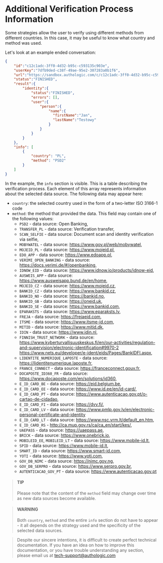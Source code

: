 # Additional Verification Process Information

Some strategies allow the user to verify using different methods from different countries. 
In this case, it may be useful to know what country and method was used.

Let's look at an example ended conversation:

```json
{
    "id":"c12c1adc-3ff0-4d32-b95c-c593135c903e",
    "userKey":"7dfb9ded-c38f-49ae-95e2-307283a0b1f6",
    "url":"https://sandbox.authologic.com/c/c12c1adc-3ff0-4d32-b95c-c593135c903e",
    "status":"FINISHED",
    "result":{
        "identity":{
            "status":"FINISHED",
            "errors": [],
            "user":{
                "person":{
                    "name":{
                      "firstName":"Jan",
                      "lastName":"Testowy"
                    }
                }
            }
        }
    },
    "info": [
        {
            "country": "PL",
            "method": "PSD2"
        }
    ]
}
```

In the example, the `info` section is visible. This is a table describing the verification process. 
Each element of this array represents information about the selected data source. The following data may appear here:

- `country`: the selected country used in the form of a two-letter ISO 3166-1 code
- `method`: the method that provided the data. This field may contain one of the following values:
  - `PSD2` - data source: Open Banking,
  - `TRANSFER_PL` - data source: Verification transfer,
  - `SCAN_SELFIE` - data source: Document scan and identity verification via selfie,
  - `MOBYWATEL` - data source: https://www.gov.pl/web/mobywatel,
  - `MOJEID_PL` - data source: https://www.mojeid.pl,
  - `EDO_APP` - data source: https://www.edoapp.pl,
  - `VERIMI_OPEN_BANKING` - data source: https://docs.verimi.de/#/openbanking,
  - `IDNOW_EID` - data source: https://www.idnow.io/products/idnow-eid,
  - `AUSWEIS_APP` - data source: https://www.ausweisapp.bund.de/en/home,
  - `MOJEID_CZ` - data source: https://www.mojeid.cz,
  - `BANKID_CZ` - data source: https://www.bankid.cz,
  - `BANKID_NO` - data source: https://bankid.no,
  - `BANKID_GB` - data source: https://oneid.uk,
  - `BANKID_SE` - data source: https://www.bankid.com,
  - `EPARAKSTS` - data source: https://www.eparaksts.lv,
  - `FREJA` - data source: https://frejaeid.com,
  - `ITSME` - data source: https://www.itsme-id.com,
  - `MITID` - data source: https://www.mitid.dk,
  - `IDIN` - data source: https://www.idin.nl,
  - `FINNISH_TRUST_NETWORK` - data source: https://www.kyberturvallisuuskeskus.fi/en/our-activities/regulation-and-supervision/electronic-identification#9970-2 https://www.nets.eu/developer/e-ident/eids/Pages/BankIDFI.aspx,
  - `LIDENTITE_NUMERIQUE_LAPOSTE` - data source: https://lidentitenumerique.laposte.fr,
  - `FRANCE_CONNECT` - data source: https://franceconnect.gouv.fr,
  - `DOCAPOSTE_ID360_FR` - data source: https://www.docaposte.com/en/solutions/id360,
  - `E_ID_CARD_BE` - data source: https://eid.belgium.be,
  - `E_ID_CARD_EE` - data source: https://www.id.ee/en/id-card/,
  - `E_ID_CARD_PT` - data source: https://www.autenticacao.gov.pt/o-cartao-de-cidadao,
  - `E_ID_CARD_FI` - data source: https://dvv.fi/,
  - `E_ID_CARD_LV` - data source: https://www.pmlp.gov.lv/en/electronic-personal-certificate-and-identity
  - `E_ID_CARD_LT` - data source: https://www.nsc.vrm.lt/default_en.htm,
  - `E_ID_CARD_RS` - http://ca.mup.gov.rs/ca/ca_en/start/kes/,
  - `UAEPASS` - data source: https://uaepass.ae,
  - `BRICK` - data source: https://www.onebrick.io,
  - `MOBILEID_EE`, `MOBILEID_LT` - data source: https://www.mobile-id.lt,
  - `SPID` - data source: https://www.mobile-id.lt,
  - `SMART_ID` - data source: https://www.smart-id.com,
  - `YOTI` - data source: https://www.yoti.com,
  - `GOV_DB_NIMC` - data source: https://nimc.gov.ng,
  - `GOV_DB_SERPRO` - data source: https://www.serpro.gov.br,
  - `AUTENTICACAO_GOV_PT` - data source: https://www.autenticacao.gov.pt

<!-- theme: info -->
> #### TIP
>
> Please note that the content of the `method` field may change over time as new data sources become available.

<!-- theme: warning -->
> #### WARNING
>
> Both `country`, `method` and the entire `info` section do not have to appear - it all depends on the strategy 
> used and the specificity of the selected data sources.

<!-- theme: info -->
>
> Despite our sincere intentions, it is difficult to create perfect technical documentation.
> If you have an idea on how to improve this documentation, or you have trouble understanding any section,
> please email us at tech-support@authologic.com
